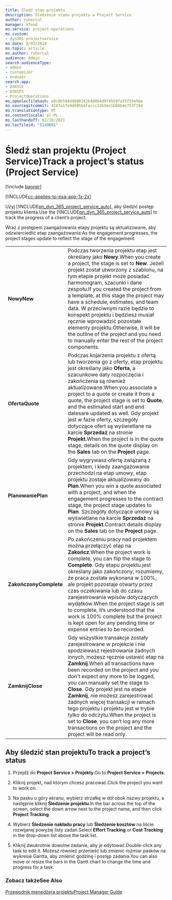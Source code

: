 ```yaml
---
title: Śledź stan projektu
description: Śledzenie stanu projektu w Project Service
author: ruhercul
manager: kfend
ms.service: project-operations
ms.custom:
- dyn365-projectservice
ms.date: 8/03/2018
ms.topic: article
ms.author: ruhercul
audience: Admin
search.audienceType:
- admin
- customizer
- enduser
search.app:
- D365CE
- D365PS
- ProjectOperations
ms.openlocfilehash: e9c8b594d468016264d0b4d9745597a35f55e50e
ms.sourcegitcommit: 418fa1fe9d605b8faccc2d5dee1b04b4e753f194
ms.translationtype: HT
ms.contentlocale: pl-PL
ms.lasthandoff: 02/10/2021
ms.locfileid: "5149601"
---
```

# <a name="track-a-projects-status-project-service"></a><span data-ttu-id="d4e06-103">Śledź stan projektu (Project Service)</span><span class="sxs-lookup"><span data-stu-id="d4e06-103">Track a project’s status (Project Service)</span></span>

[!include [banner](../includes/psa-now-project-operations.md)]

[!INCLUDE[cc-applies-to-psa-app-1x-2x](../includes/cc-applies-to-psa-app-1x-2x.md)]

<span data-ttu-id="d4e06-104">Użyj [!INCLUDE[pn_dyn_365_project_service_auto](../includes/pn-dyn-365-project-service-auto.md)], aby śledzić postęp projektu klienta.</span><span class="sxs-lookup"><span data-stu-id="d4e06-104">Use the [!INCLUDE[pn_dyn_365_project_service_auto](../includes/pn-dyn-365-project-service-auto.md)] to track the progress of a client’s project.</span></span>  

<span data-ttu-id="d4e06-105">Wraz z postępem zaangażowania etapy projektu są aktualizowane, aby odzwierciedlić etap zaangażowania:</span><span class="sxs-lookup"><span data-stu-id="d4e06-105">As the engagement progresses, the project stages update to reflect the stage of the engagement:</span></span>  


|              |                                                                                                                                                                                                                                                                                                  |
|--------------|--------------------------------------------------------------------------------------------------------------------------------------------------------------------------------------------------------------------------------------------------------------------------------------------------|
|   <span data-ttu-id="d4e06-106">**Nowy**</span><span class="sxs-lookup"><span data-stu-id="d4e06-106">**New**</span></span>    | <span data-ttu-id="d4e06-107">Podczas tworzenia projektu etap jest określany jako **Nowy**.</span><span class="sxs-lookup"><span data-stu-id="d4e06-107">When you create a project, the stage is set to **New**.</span></span> <span data-ttu-id="d4e06-108">Jeżeli projekt został utworzony z szablonu, na tym etapie projekt może posiadać harmonogram, szacunki i dane zespołu.</span><span class="sxs-lookup"><span data-stu-id="d4e06-108">If you created the project from a template, at this stage the project may have a schedule, estimates, and team data.</span></span> <span data-ttu-id="d4e06-109">W przeciwnym razie będzie to konspekt projektu i będziesz musiał ręcznie wprowadzić pozostałe elementy projektu.</span><span class="sxs-lookup"><span data-stu-id="d4e06-109">Otherwise, it will be the outline of the project and you need to manually enter the rest of the project components.</span></span> |
|  <span data-ttu-id="d4e06-110">**Oferta**</span><span class="sxs-lookup"><span data-stu-id="d4e06-110">**Quote**</span></span>   |      <span data-ttu-id="d4e06-111">Podczas kojarzenia projektu z ofertą lub tworzenia go z oferty, etap projektu jest określany jako **Oferta**, a szacunkowe daty rozpoczęcia i zakończenia są również aktualizowane.</span><span class="sxs-lookup"><span data-stu-id="d4e06-111">When you associate a project to a quote or create it from a quote, the project stage is set to **Quote**, and the estimated start and end datesare updated as well.</span></span> <span data-ttu-id="d4e06-112">Gdy projekt jest w fazie oferty, szczegóły dotyczące ofert są wyświetlane na karcie **Sprzedaż** na stronie **Projekt**.</span><span class="sxs-lookup"><span data-stu-id="d4e06-112">When the project is in the quote stage, details on the quote display on the **Sales** tab on the **Project** page.</span></span>      |
|   <span data-ttu-id="d4e06-113">**Planowanie**</span><span class="sxs-lookup"><span data-stu-id="d4e06-113">**Plan**</span></span>   |                                     <span data-ttu-id="d4e06-114">Gdy wygrywasz ofertę związaną z projektem, i kiedy zaangażowanie przechodzi na etap umowy, etap projektu zostaje aktualizowany do **Plan**.</span><span class="sxs-lookup"><span data-stu-id="d4e06-114">When you win a quote associated with a project, and when the engagement progresses to the contract stage, the project stage updates to **Plan**.</span></span> <span data-ttu-id="d4e06-115">Szczegóły dotyczące umowy są wyświetlane na karcie **Sprzedaż** na stronie **Projekt**.</span><span class="sxs-lookup"><span data-stu-id="d4e06-115">Contract details display on the **Sales** tab on the **Project** page.</span></span>                                      |
| <span data-ttu-id="d4e06-116">**Zakończony**</span><span class="sxs-lookup"><span data-stu-id="d4e06-116">**Complete**</span></span> |                    <span data-ttu-id="d4e06-117">Po zakończeniu pracy nad projektem można przełączyć etap na **Zakończ**.</span><span class="sxs-lookup"><span data-stu-id="d4e06-117">When the project work is complete, you can flip the stage to **Complete**.</span></span> <span data-ttu-id="d4e06-118">Gdy etapu projektu jest określany jako zakończony, rozumiemy, że praca została wykonana w 100%, ale projekt pozostaje otwarty przez czas oczekiwania lub do czasu zarejestrowania wpisów dotyczących wydatków.</span><span class="sxs-lookup"><span data-stu-id="d4e06-118">When the project stage is set to complete, it’s understood that the work is 100% complete but the project is kept open for any pending time or expense entries to be recorded.</span></span>                     |
|  <span data-ttu-id="d4e06-119">**Zamknij**</span><span class="sxs-lookup"><span data-stu-id="d4e06-119">**Close**</span></span>   |           <span data-ttu-id="d4e06-120">Gdy wszystkie transakcje zostały zarejestrowane w projekcie i nie spodziewasz rejestrowania żadnych innych, możesz ręcznie ustawić etap na **Zamknij**.</span><span class="sxs-lookup"><span data-stu-id="d4e06-120">When all transactions have been recorded on the project and you don't expect any more to be logged, you can manually set the stage to **Close**.</span></span> <span data-ttu-id="d4e06-121">Gdy projekt jest na etapie **Zamknij**, nie możesz zarejestrować żadnych więcej transakcji w ramach tego projektu i projektu jest w trybie tylko do odczytu.</span><span class="sxs-lookup"><span data-stu-id="d4e06-121">When the project is set to **Close**, you can’t log any more transactions on the project and the project will be read only.</span></span>           |

## <a name="to-track-a-projects-status"></a><span data-ttu-id="d4e06-122">Aby śledzić stan projektu</span><span class="sxs-lookup"><span data-stu-id="d4e06-122">To track a project’s status</span></span>  

1.  <span data-ttu-id="d4e06-123">Przejdź do **Project Service > Projekty**.</span><span class="sxs-lookup"><span data-stu-id="d4e06-123">Go to **Project Service > Projects**.</span></span>  

2.  <span data-ttu-id="d4e06-124">Kliknij projekt, nad którym chcesz pracować.</span><span class="sxs-lookup"><span data-stu-id="d4e06-124">Click the project you want to work on.</span></span>  

3.  <span data-ttu-id="d4e06-125">Na pasku u góry ekranu, wybierz strzałkę w dół obok nazwy projektu, a następnie kliknij **Śledzenie projektu**.</span><span class="sxs-lookup"><span data-stu-id="d4e06-125">In the bar across the top of the screen, select the down arrow next to the project name, and then click **Project Tracking**.</span></span>  

4.  <span data-ttu-id="d4e06-126">Wybierz **Śledzenie nakładu pracy** lub **Śledzenie kosztów** na liście rozwijanej powyżej listy zadań.</span><span class="sxs-lookup"><span data-stu-id="d4e06-126">Select **Effort Tracking** or **Cost Tracking** in the drop-down list above the task list.</span></span>  

5.  <span data-ttu-id="d4e06-127">Kliknij dwukrotnie dowolne zadanie, aby je edytować.</span><span class="sxs-lookup"><span data-stu-id="d4e06-127">Double-click any task to edit it.</span></span> <span data-ttu-id="d4e06-128">Możesz również przenieść lub zmienić rozmiar pasków na wykresie Gantta, aby zmienić godzinę i postęp zadania.</span><span class="sxs-lookup"><span data-stu-id="d4e06-128">You can also move or resize the bars in the Gantt chart to change the time and progress for a task.</span></span>  

### <a name="see-also"></a><span data-ttu-id="d4e06-129">Zobacz także</span><span class="sxs-lookup"><span data-stu-id="d4e06-129">See Also</span></span>  
 [<span data-ttu-id="d4e06-130">Przewodnik menedżera projektu</span><span class="sxs-lookup"><span data-stu-id="d4e06-130">Project Manager Guide</span></span>](../psa/project-manager-guide.md)
